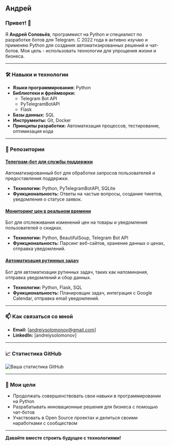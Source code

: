 ## Андрей

### Привет! 👋

Я **Андрей Соловьёв**, программист на Python и специалист по разработке ботов для Telegram. С 2022 года я активно изучаю и применяю Python для создания автоматизированных решений и чат-ботов. Моя цель - использовать технологии для упрощения жизни и бизнеса.

---

### 🛠️ Навыки и технологии

- **Языки программирования:** Python
- **Библиотеки и фреймворки:** 
  - Telegram Bot API
  - PyTelegramBotAPI
  - Flask
- **Базы данных:** SQL
- **Инструменты:** Git, Docker
- **Принципы разработки:** Автоматизация процессов, тестирование, оптимизация кода

---

### 📂 Репозитории

#### [Телеграм-бот для службы поддержки](https://github.com/andriisolomon/support-bot)
Автоматизированный бот для обработки запросов пользователей и предоставления поддержки.

- **Технологии:** Python, PyTelegramBotAPI, SQLite
- **Функциональность:** Ответы на частые вопросы, создание тикетов, уведомления о статусе заявок.

#### [Мониторинг цен в реальном времени](https://github.com/andriisolomon/price-monitor-bot)
Бот для отслеживания изменений цен на товары и уведомления пользователей о скидках.

- **Технологии:** Python, BeautifulSoup, Telegram Bot API
- **Функциональность:** Парсинг веб-сайтов, хранение данных о ценах, отправка уведомлений.

#### [Автоматизация рутинных задач](https://github.com/andriisolomon/task-automation-bot)
Бот для автоматизации рутинных задач, таких как напоминания, отправка уведомлений и сбор данных.

- **Технологии:** Python, Flask, SQL
- **Функциональность:** Планировщик задач, интеграция с Google Calendar, отправка email уведомлений.

---

### 📫 Как связаться со мной

- **Email:** [andreiysolomonov@gmail.com]
- **LinkedIn:** [andreiysolomonov]

---

### 📈 Статистика GitHub

![Ваша статистика GitHub](https://github-readme-stats.vercel.app/api?username=andriisolomon&show_icons=true&theme=radical)

---

### 🚀 Мои цели

- Продолжать совершенствовать свои навыки в программировании на Python
- Разрабатывать инновационные решения для бизнеса с помощью чат-ботов
- Участвовать в Open Source проектах и делиться своими наработками с сообществом

---

**Давайте вместе строить будущее с технологиями!**

